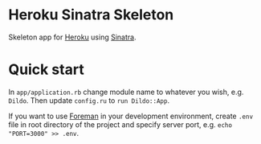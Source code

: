 # Heroku Sinatra Skeleton
Skeleton app for [Heroku](https://heroku.com/) using [Sinatra](http://www.sinatrarb.com/). 

# Quick start
In `app/application.rb` change module name to whatever you wish, e.g. `Dildo`. Then update `config.ru` to `run Dildo::App`.

If you want to use [Foreman](https://github.com/ddollar/foreman) in your development environment, create `.env` file in root directory of the project and specify server port, e.g. `echo "PORT=3000" >> .env`. 
